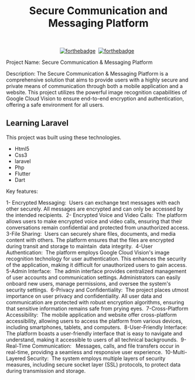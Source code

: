 <h1 align="center">
 Secure Communication and Messaging Platform
</h1>
<div align="center">
 
</div>

<br/>

<center>


[![forthebadge](https://forthebadge.com/images/badges/built-by-developers.svg)](https://forthebadge.com)&nbsp;
[![forthebadge](https://forthebadge.com/images/badges/ctrl-c-ctrl-v.svg)](https://forthebadge.com) &nbsp;
</center>
Project Name: Secure Communication & Messaging Platform

Description: The Secure Communication & Messaging Platform is a comprehensive solution that aims to provide users with a highly secure and private means of communication through both a mobile application and a website. This project utilizes the powerful image recognition capabilities of Google Cloud Vision to ensure end-to-end encryption and authentication, offering a safe environment for all users.
## Learning Laravel

This project was built using these technologies.

- Html5
- Css3
- laravel
- Php
- Flutter
- Dart

Key features:

1-   Encrypted Messaging:&nbsp;
Users can exchange text messages with each other securely. All messages are encrypted and can only be accessed by the intended recipients.&nbsp;
2-   Encrypted Voice and Video Calls:&nbsp;
The platform allows users to make encrypted voice and video calls, ensuring that their conversations remain confidential and protected from unauthorized access.&nbsp;
3-File Sharing:&nbsp;
Users can securely share files, documents, and media content with others. The platform ensures that the files are encrypted during transit and storage to maintain&nbsp; data integrity.&nbsp;
4-User Authentication:&nbsp;
The platform employs Google Cloud Vision's image recognition technology for user authentication. This enhances the security of the application, making it difficult for unauthorized users to gain access.&nbsp;
5-Admin Interface:&nbsp;
The admin interface provides centralized management of user accounts and communication settings. Administrators can easily onboard new users, manage permissions, and oversee the system's security settings.&nbsp;
6-Privacy and Confidentiality:&nbsp;
The project places utmost importance on user privacy and confidentiality. All user data and communication are protected with robust encryption algorithms, ensuring that sensitive information remains safe from prying eyes.&nbsp;
7-Cross-Platform Accessibility:&nbsp;
The mobile application and website offer cross-platform accessibility, allowing users to access the platform from various devices, including smartphones, tablets, and computers.&nbsp;
8-User-Friendly Interface:&nbsp;
The platform boasts a user-friendly interface that is easy to navigate and understand, making it accessible to users of all technical backgrounds.&nbsp;
9-Real-Time Communication: &nbsp;
Messages, calls, and file transfers occur in real-time, providing a seamless and responsive user experience.&nbsp;
10-Multi-Layered Security:&nbsp;
The system employs multiple layers of security measures, including secure socket layer (SSL) protocols, to protect data during transmission and storage.&nbsp;







